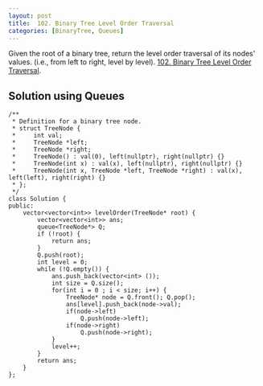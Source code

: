```yaml
---
layout: post
title:  102. Binary Tree Level Order Traversal
categories: [BinaryTree, Queues]
---
```


Given the root of a binary tree, return the level order traversal of its nodes' values. (i.e., from left to right, level by level).
[102. Binary Tree Level Order Traversal](https://leetcode.com/problems/binary-tree-level-order-traversal/).

## Solution using Queues

```
/**
 * Definition for a binary tree node.
 * struct TreeNode {
 *     int val;
 *     TreeNode *left;
 *     TreeNode *right;
 *     TreeNode() : val(0), left(nullptr), right(nullptr) {}
 *     TreeNode(int x) : val(x), left(nullptr), right(nullptr) {}
 *     TreeNode(int x, TreeNode *left, TreeNode *right) : val(x), left(left), right(right) {}
 * };
 */
class Solution {
public:
    vector<vector<int>> levelOrder(TreeNode* root) {
        vector<vector<int>> ans;
        queue<TreeNode*> Q;
        if (!root) {
            return ans;
        }
        Q.push(root);
        int level = 0;
        while (!Q.empty()) {
            ans.push_back(vector<int> ());
            int size = Q.size();
            for(int i = 0 ; i < size; i++) {
                TreeNode* node = Q.front(); Q.pop();
                ans[level].push_back(node->val);
                if(node->left)
                    Q.push(node->left);
                if(node->right)
                    Q.push(node->right);
            }
            level++;
        }
        return ans;
    }
};
```
